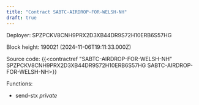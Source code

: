 ```yaml
---
title: "Contract SABTC-AIRDROP-FOR-WELSH-NH"
draft: true
---
```

Deployer: SPZPCKV8CNH9PRX2D3XB44DR9S72H10ERB6S57HG


 



Block height: 190021 (2024-11-06T19:11:33.000Z)

Source code: {{<contractref "SABTC-AIRDROP-FOR-WELSH-NH" SPZPCKV8CNH9PRX2D3XB44DR9S72H10ERB6S57HG SABTC-AIRDROP-FOR-WELSH-NH>}}

Functions:

* send-stx _private_
